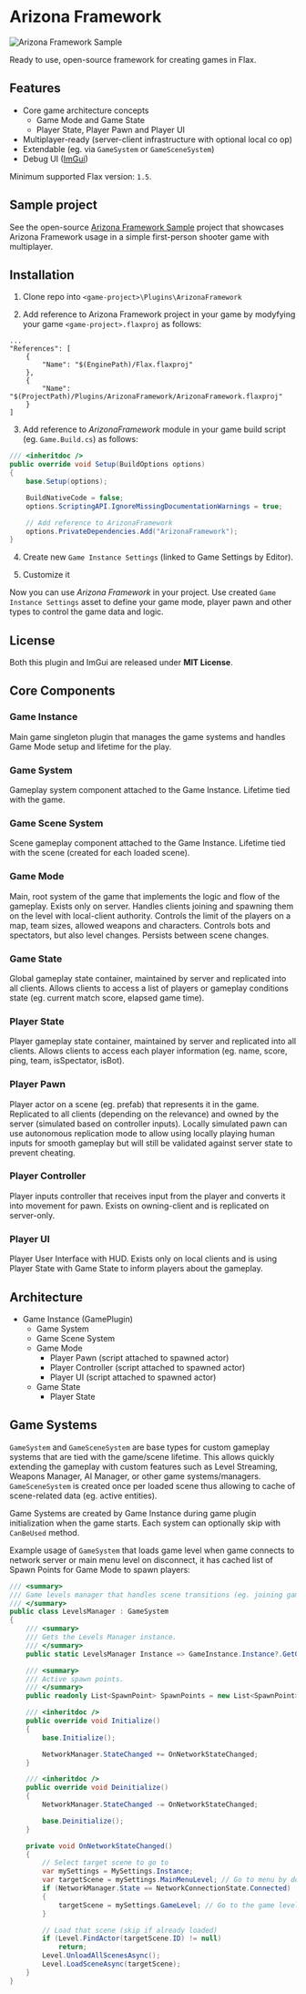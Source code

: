 # Arizona Framework

![Arizona Framework Sample](Content/screenshot.png)

Ready to use, open-source framework for creating games in Flax.

## Features

* Core game architecture concepts
  * Game Mode and Game State
  * Player State, Player Pawn and Player UI
* Multiplayer-ready (server-client infrastructure with optional local co op)
* Extendable (eg. via `GameSystem` or `GameSceneSystem`)
* Debug UI ([ImGui](https://github.com/FlaxEngine/ImGui))

Minimum supported Flax version: `1.5`.

## Sample project

See the open-source [Arizona Framework Sample](https://github.com/FlaxEngine/ArizonaFrameworkSample) project that showcases Arizona Framework usage in a simple first-person shooter game with multiplayer.

## Installation

1. Clone repo into `<game-project>\Plugins\ArizonaFramework`

2. Add reference to Arizona Framework project in your game by modyfying your game `<game-project>.flaxproj` as follows:

```
...
"References": [
    {
        "Name": "$(EnginePath)/Flax.flaxproj"
    },
    {
        "Name": "$(ProjectPath)/Plugins/ArizonaFramework/ArizonaFramework.flaxproj"
    }
]
```

3. Add reference to *ArizonaFramework* module in your game build script (eg. `Game.Build.cs`) as follows:

```cs
/// <inheritdoc />
public override void Setup(BuildOptions options)
{
    base.Setup(options);

    BuildNativeCode = false;
    options.ScriptingAPI.IgnoreMissingDocumentationWarnings = true;

    // Add reference to ArizonaFramework
    options.PrivateDependencies.Add("ArizonaFramework");
}
```

4. Create new `Game Instance Settings` (linked to Game Settings by Editor).

5. Customize it

Now you can use *Arizona Framework* in your project. Use created `Game Instance Settings` asset to define your game mode, player pawn and other types to control the game data and logic.

## License

Both this plugin and ImGui are released under **MIT License**.

## Core Components

### Game Instance

Main game singleton plugin that manages the game systems and handles Game Mode setup and lifetime for the play.

### Game System

Gameplay system component attached to the Game Instance. Lifetime tied with the game.

### Game Scene System

Scene gameplay component attached to the Game Instance. Lifetime tied with the scene (created for each loaded scene).

### Game Mode

Main, root system of the game that implements the logic and flow of the gameplay. Exists only on server. Handles clients joining and spawning them on the level with local-client authority. Controls the limit of the players on a map, team sizes, allowed weapons and characters. Controls bots and spectators, but also level changes. Persists between scene changes.

### Game State

Global gameplay state container, maintained by server and replicated into all clients. Allows clients to access a list of players or gameplay conditions state (eg. current match score, elapsed game time).

### Player State

Player gameplay state container, maintained by server and replicated into all clients. Allows clients to access each player information (eg. name, score, ping, team, isSpectator, isBot).

### Player Pawn

Player actor on a scene (eg. prefab) that represents it in the game. Replicated to all clients (depending on the relevance) and owned by the server (simulated based on controller inputs). Locally simulated pawn can use autonomous replication mode to allow using locally playing human inputs for smooth gameplay but will still be validated against server state to prevent cheating.

### Player Controller

Player inputs controller that receives input from the player and converts it into movement for pawn. Exists on owning-client and is replicated on server-only.

### Player UI

Player User Interface with HUD. Exists only on local clients and is using Player State with Game State to inform players about the gameplay.

## Architecture

* Game Instance (GamePlugin)
  * Game System
  * Game Scene System
  * Game Mode
    * Player Pawn (script attached to spawned actor)
    * Player Controller (script attached to spawned actor)
    * Player UI (script attached to spawned actor)
  * Game State
    * Player State

## Game Systems

``GameSystem`` and ``GameSceneSystem`` are base types for custom gameplay systems that are tied with the game/scene lifetime. This allows quickly extending the gameplay with custom features such as Level Streaming, Weapons Manager, AI Manager, or other game systems/managers. ``GameSceneSystem`` is created once per loaded scene thus allowing to cache of scene-related data (eg. active entities).

Game Systems are created by Game Instance during game plugin initialization when the game starts. Each system can optionally skip with `CanBeUsed` method.

Example usage of `GameSystem` that loads game level when game connects to network server or main menu level on disconnect, it has cached list of Spawn Points for Game Mode to spawn players:

```cs
/// <summary>
/// Game levels manager that handles scene transitions (eg. joining game map after main menu connection).
/// </summary>
public class LevelsManager : GameSystem
{
    /// <summary>
    /// Gets the Levels Manager instance.
    /// </summary>
    public static LevelsManager Instance => GameInstance.Instance?.GetGameSystem<LevelsManager>();

    /// <summary>
    /// Active spawn points.
    /// </summary>
    public readonly List<SpawnPoint> SpawnPoints = new List<SpawnPoint>();

    /// <inheritdoc />
    public override void Initialize()
    {
        base.Initialize();

        NetworkManager.StateChanged += OnNetworkStateChanged;
    }

    /// <inheritdoc />
    public override void Deinitialize()
    {
        NetworkManager.StateChanged -= OnNetworkStateChanged;

        base.Deinitialize();
    }

    private void OnNetworkStateChanged()
    {
        // Select target scene to go to
        var mySettings = MySettings.Instance;
        var targetScene = mySettings.MainMenuLevel; // Go to menu by default
        if (NetworkManager.State == NetworkConnectionState.Connected)
        {
            targetScene = mySettings.GameLevel; // Go to the game level
        }

        // Load that scene (skip if already loaded)
        if (Level.FindActor(targetScene.ID) != null)
            return;
        Level.UnloadAllScenesAsync();
        Level.LoadSceneAsync(targetScene);
    }
}
```
